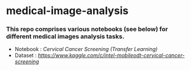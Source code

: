 # medical-image-analysis


### This repo comprises various notebooks (see below) for different medical images analysis tasks.

- Notebook : *Cervical Cancer Screening (Transfer Learning)*
- Dataset : *https://www.kaggle.com/c/intel-mobileodt-cervical-cancer-screening*

